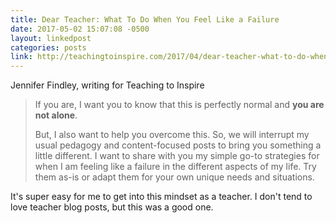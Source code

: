 ```yaml
---
title: Dear Teacher: What To Do When You Feel Like a Failure
date: 2017-05-02 15:07:08 -0500
layout: linkedpost
categories: posts
link: http://teachingtoinspire.com/2017/04/dear-teacher-what-to-do-when-you-feel-like-a-failure.html
---
```




Jennifer Findley, writing for Teaching to Inspire

> If you are, I want you to know that this is perfectly normal and **you are not alone**.
> 
> But, I also want to help you overcome this. So, we will interrupt my usual pedagogy and content-focused posts to bring you something a little different. I want to share with you my simple go-to strategies for when I am feeling like a failure in the different aspects of my life. Try them as-is or adapt them for your own unique needs and situations.

It's super easy for me to get into this mindset as a teacher. I don't tend to love teacher blog posts, but this was a good one. 
